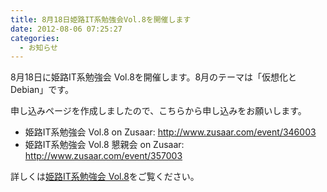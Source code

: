 ```yaml
---
title: 8月18日姫路IT系勉強会Vol.8を開催します
date: 2012-08-06 07:25:27
categories:
  - お知らせ
---
```


8月18日に姫路IT系勉強会 Vol.8を開催します。8月のテーマは「仮想化とDebian」です。

申し込みページを作成しましたので、こちらから申し込みをお願いします。

-   姫路IT系勉強会 Vol.8 on Zusaar: <http://www.zusaar.com/event/346003>
-   姫路IT系勉強会 Vol.8 懇親会 on Zusaar: <http://www.zusaar.com/event/357003>

詳しくは[姫路IT系勉強会 Vol.8](https://sites.google.com/site/himejiitstudy/history/20120818)をご覧ください。
